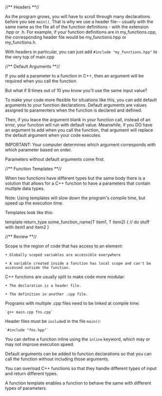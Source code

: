 //** Headers **//

As the program grows, you will have to scroll through many declarations before you see `main()`.  That is why we use a header file-- usually with the same name as the file all of the function definitions - with the extension .hpp or .h. For example, if your function definitions are in my_functions.cpp, the corresponding header file would be my_functions.hpp or my_functions.h.

With headers in particular, you can just add `#include "my_functions.hpp"` to the very top of main.cpp

//** Default Arguments **//

If you add a parameter to a function in C++, then an argument will be required when you call the function. 

But what if 9 times out of 10 you know you'll use the same input value?

To make your code more flexible for situations like this, you can add default arguments to your function declarations. Default arguments are values assigned to paramenters when the function is declared and defined.

Then, if you leace the argument blank in your function call, instead of an error, your function will run with default value. Meanwhile, if you DO have an argument to add when you call the function, that argument will replace the default argument when your code executes.

IMPORTANT: Your computer determines which argument corresponds with which parameter based on order.

Parameters without default arguments come first. 

//** Function Templates **//

When two functions have different types but the same body there is a solution that allows for a C++ function to have a parameters that contain multiple data types. 

Note: Using templates will slow down the program's compile time, but speed up the execution time. 

Templates look like this:

template <typename T>
return_type some_function_name(T item1, T item2) {
		// do stuff with item1 and item2
	}
	
//** Review **//
	
Scope is the region of code that has access to an element:
	
	• Globally scoped variables are accessible everywhere
	
	• A variable created inside a function has local scope and can't be accessed outside the function.
	
C++ functions are usually split to make code more modular:
	
	• The declaration is a header file.
	
	• The definition in another .cpp file.
	
Programs with multiple .cpp files need to be linked at compile time:
	
	`g++ main.cpp fns.cpp`
	
Header files must be `include`d in the file `main()`:
	
	`#include "fns.hpp"`
	
You can define a function inline using the `inline` keyword, which may or may not improve execution speed.
	
Default arguments can be added to function declarations so that you can call the function without including those arguments.
	
You can overload C++ functions so that they handle different types of input and return different types.
	
A function template enables a function to behave the same with different types of parameters.